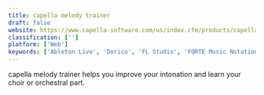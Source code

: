 ```yaml
---
title: capella melody trainer
draft: false 
website: https://www.capella-software.com/us/index.cfm/products/capella-melody-trainer/info-capella-melody-trainer/
classification: ['']
platform: ['Web']
keywords: ['Ableton Live', 'Dorico', 'FL Studio', 'FORTE Music Notation Software', 'Finale', 'Flat', 'Frescobaldi', 'Guitar Pro 7', 'KaraFun', 'LMMS', 'LilyPond', 'Noteflight', 'Pizzicato', 'Reflow', 'Rosegarden', 'ScoreCloud Studio', 'Sibelius', 'StaffPad', 'TuxGuitar', 'capella playAlong', 'capella-scan']
---
```

capella melody trainer helps you improve your intonation and learn your choir or orchestral part.